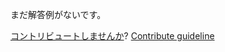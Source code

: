
まだ解答例がないです。

[コントリビュートしませんか](https://github.com/BFEdev/BFE.dev-solutions/blob/main/typescript/omitthisparameter_ja.md)?  [Contribute guideline](https://github.com/BFEdev/BFE.dev-solutions#how-to-contribute)
